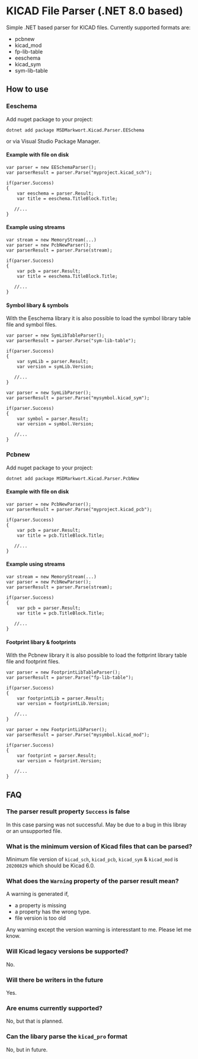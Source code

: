 # KICAD File Parser (.NET 8.0 based)

Simple .NET based parser for KICAD files. Currently supported formats are:

- pcbnew
- kicad_mod
- fp-lib-table
- eeschema
- kicad_sym
- sym-lib-table

## How to use

### Eeschema

Add nuget package to your project:

`
dotnet add package MSDMarkwort.Kicad.Parser.EESchema
`

or via Visual Studio Package Manager.

#### Example with file on disk

```
var parser = new EESchemaParser();
var parserResult = parser.Parse("myproject.kicad_sch");

if(parser.Success)
{
    var eeschema = parser.Result;
    var title = eeschema.TitleBlock.Title;
    
   //... 
}
```

#### Example using streams

```
var stream = new MemoryStream(...)
var parser = new PcbNewParser();
var parserResult = parser.Parse(stream);

if(parser.Success)
{
    var pcb = parser.Result;
    var title = eeschema.TitleBlock.Title;
    
   //... 
}
```

#### Symbol libary & symbols

With the Eeschema library it is also possible to load the symbol library table file and symbol files.

```
var parser = new SymLibTableParser();
var parserResult = parser.Parse("sym-lib-table");

if(parser.Success)
{
    var symLib = parser.Result;
    var version = symLib.Version;
    
   //... 
}
```

```
var parser = new SymLibParser();
var parserResult = parser.Parse("mysymbol.kicad_sym");

if(parser.Success)
{
    var symbol = parser.Result;
    var version = symbol.Version;
    
   //... 
}
```

### Pcbnew

Add nuget package to your project:

`
dotnet add package MSDMarkwort.Kicad.Parser.PcbNew
`

#### Example with file on disk

```
var parser = new PcbNewParser();
var parserResult = parser.Parse("myproject.kicad_pcb");

if(parser.Success)
{
    var pcb = parser.Result;
    var title = pcb.TitleBlock.Title;
    
   //... 
}
```

#### Example using streams

```
var stream = new MemoryStream(...)
var parser = new PcbNewParser();
var parserResult = parser.Parse(stream);

if(parser.Success)
{
    var pcb = parser.Result;
    var title = pcb.TitleBlock.Title;
    
   //... 
}
```

#### Footprint libary & footprints

With the Pcbnew library it is also possible to load the fottprint library table file and footprint files.

```
var parser = new FootprintLibTableParser();
var parserResult = parser.Parse("fp-lib-table");

if(parser.Success)
{
    var footprintLib = parser.Result;
    var version = footprintLib.Version;
    
   //... 
}
```

```
var parser = new FootprintLibParser();
var parserResult = parser.Parse("mysymbol.kicad_mod");

if(parser.Success)
{
    var footprint = parser.Result;
    var version = footprint.Version;
    
   //... 
}
```

## FAQ

### The parser result property `Success` is false

In this case parsing was not successful. May be due to a bug in this libray or an unsupported file.

### What is the minimum version of Kicad files that can be parsed?

Minimum file version of `kicad_sch`, `kicad_pcb`, `kicad_sym` & `kicad_mod` is `20200829` which should be Kicad 6.0.

### What does the `Warning` property of the parser result mean?

A warning is generated if,
- a property is missing
- a property has the wrong type.
- file version is too old

Any warning except the version warning is interesstant to me. Please let me know.

### Will Kicad legacy versions be supported?

No.

### Will there be writers in the future

Yes.

### Are enums currently supported?

No, but that is planned.

### Can the libary parse the `kicad_pro` format

No, but in future.
